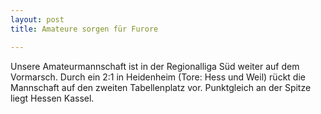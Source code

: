 ```yaml
---
layout: post
title: Amateure sorgen für Furore

---
```


Unsere Amateurmannschaft ist in der Regionalliga Süd weiter auf dem Vormarsch. Durch ein 2:1 in Heidenheim (Tore: Hess und Weil) rückt die Mannschaft auf den zweiten Tabellenplatz vor. Punktgleich an der Spitze liegt Hessen Kassel.


